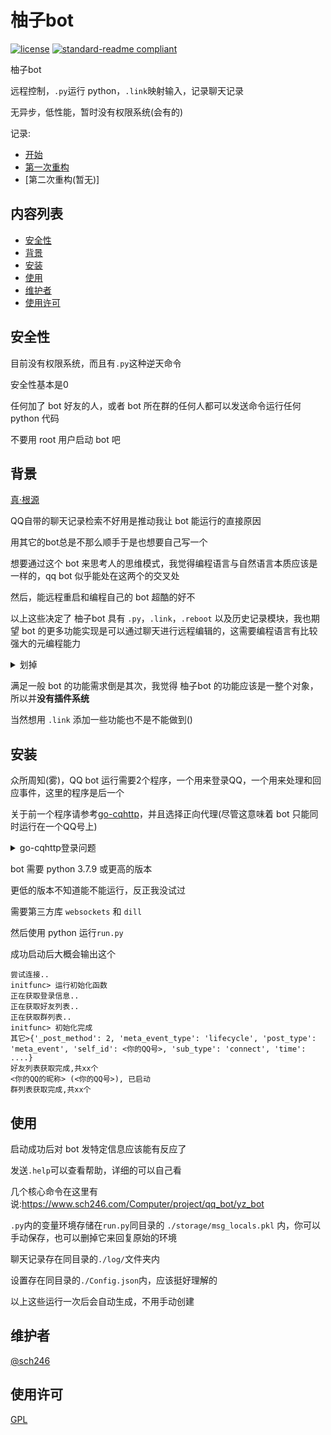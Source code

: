 # 柚子bot

[![license](  https://img.shields.io/github/license/sch246/yz_bot)](https://github.com/sch246/yz_bot/blob/main/LICENSE)
[![standard-readme compliant](https://img.shields.io/badge/readme%20style-standard-brightgreen.svg?style=flat-square)](https://github.com/RichardLitt/standard-readme)

柚子bot

远程控制，`.py`运行 python，`.link`映射输入，记录聊天记录

无异步，低性能，暂时没有权限系统(会有的)

记录:
- [开始](https://www.sch246.com/Computer/project/qq_bot/start)
- [第一次重构](https://www.sch246.com/Computer/project/qq_bot/yz_bot)
- [第二次重构(暂无)]

## 内容列表
- [安全性](#安全性)
- [背景](#背景)
- [安装](#安装)
- [使用](#使用)
- [维护者](#维护者)
- [使用许可](#使用许可)

## 安全性

目前没有权限系统，而且有`.py`这种逆天命令

安全性基本是0

任何加了 bot 好友的人，或者 bot 所在群的任何人都可以发送命令运行任何 python 代码

不要用 root 用户启动 bot 吧

## 背景

[真·根源](https://www.sch246.com/blog/2022/05/17/%E7%9C%9F%E5%AF%BBbot)

QQ自带的聊天记录检索不好用是推动我让 bot 能运行的直接原因

用其它的bot总是不那么顺手于是也想要自己写一个

想要通过这个 bot 来思考人的思维模式，我觉得编程语言与自然语言本质应该是一样的，qq bot 似乎能处在这两个的交叉处

然后，能远程重启和编程自己的 bot 超酷的好不

以上这些决定了 柚子bot 具有 `.py`，`.link`，`.reboot` 以及历史记录模块，我也期望 bot 的更多功能实现是可以通过聊天进行远程编辑的，这需要编程语言有比较强大的元编程能力

<details>
<summary>划掉</summary>

有人可能想到了 lisp ，不过我觉得还是 python 更接近伪代码一些(才不是没搞懂怎么用 lisp 和 go-cqhttp 通信)

</details>

满足一般 bot 的功能需求倒是其次，我觉得 柚子bot 的功能应该是一整个对象，所以并**没有插件系统**

当然想用 `.link` 添加一些功能也不是不能做到()

## 安装

众所周知(雾)，QQ bot 运行需要2个程序，一个用来登录QQ，一个用来处理和回应事件，这里的程序是后一个

关于前一个程序请参考[go-cqhttp](https://github.com/Mrs4s/go-cqhttp)，并且选择正向代理(尽管这意味着 bot 只能同时运行在一个QQ号上)

<details>
<summary>go-cqhttp登录问题</summary>

- [CSDN - 解决xdd/傻妞/go-cqhttp机器人扫码登录异常/全部亲测可用/补充环节【2020年4月30日】](https://blog.csdn.net/m0_57009761/article/details/124521022)

QQ在信任的设备上登录可以不用扫码

go-cqhttp链接时需要设备信息，若没有则会随机生成一个

若成功登录了，该设备会被QQ信任

设备信息存储在同目录下的device.json

因此只要在本地或者随便哪里成功一次制造出一个被QQ信任的设备信息

以该设备信息来连接，就能跳过扫码了

具体操作是在电脑上运行并扫码登录go-cqhttp

把成功那一次使用或生成的device.json替换或者复制过去

据测试，需要填入密码才能跳过扫码

---

</details>

bot 需要 python 3.7.9 或更高的版本

更低的版本不知道能不能运行，反正我没试过

需要第三方库 `websockets` 和 `dill`

然后使用 python 运行`run.py`

成功启动后大概会输出这个

```
尝试连接..
initfunc> 运行初始化函数
正在获取登录信息..
正在获取好友列表..
正在获取群列表..
initfunc> 初始化完成
其它>{'_post_method': 2, 'meta_event_type': 'lifecycle', 'post_type': 'meta_event', 'self_id': <你的QQ号>, 'sub_type': 'connect', 'time': ....}
好友列表获取完成,共xx个
<你的QQ的昵称> (<你的QQ号>), 已启动
群列表获取完成,共xx个
```

## 使用

启动成功后对 bot 发特定信息应该能有反应了

发送`.help`可以查看帮助，详细的可以自己看

几个核心命令在这里有说:https://www.sch246.com/Computer/project/qq_bot/yz_bot

`.py`内的变量环境存储在`run.py`同目录的 `./storage/msg_locals.pkl` 内，你可以手动保存，也可以删掉它来回复原始的环境

聊天记录存在同目录的`./log/`文件夹内

设置存在同目录的`./Config.json`内，应该挺好理解的

以上这些运行一次后会自动生成，不用手动创建

## 维护者

[@sch246](https://github.com/sch246)

## 使用许可

[GPL](LICENSE)